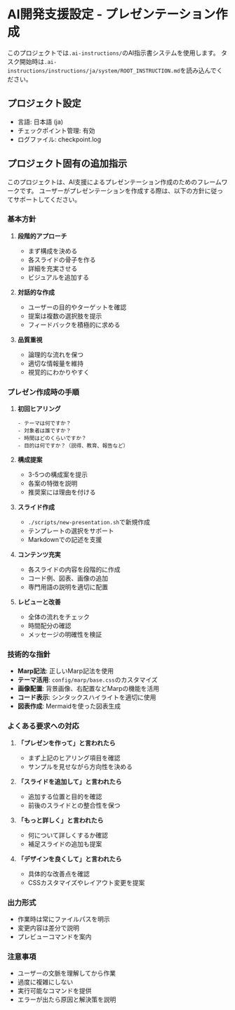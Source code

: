 # AI開発支援設定 - プレゼンテーション作成

このプロジェクトでは`.ai-instructions/`のAI指示書システムを使用します。
タスク開始時は`.ai-instructions/instructions/ja/system/ROOT_INSTRUCTION.md`を読み込んでください。

## プロジェクト設定
- 言語: 日本語 (ja)
- チェックポイント管理: 有効
- ログファイル: checkpoint.log

## プロジェクト固有の追加指示

このプロジェクトは、AI支援によるプレゼンテーション作成のためのフレームワークです。
ユーザーがプレゼンテーションを作成する際は、以下の方針に従ってサポートしてください。

### 基本方針

1. **段階的アプローチ**
   - まず構成を決める
   - 各スライドの骨子を作る
   - 詳細を充実させる
   - ビジュアルを追加する

2. **対話的な作成**
   - ユーザーの目的やターゲットを確認
   - 提案は複数の選択肢を提示
   - フィードバックを積極的に求める

3. **品質重視**
   - 論理的な流れを保つ
   - 適切な情報量を維持
   - 視覚的にわかりやすく

### プレゼン作成時の手順

1. **初回ヒアリング**
   ```
   - テーマは何ですか？
   - 対象者は誰ですか？
   - 時間はどのくらいですか？
   - 目的は何ですか？（説得、教育、報告など）
   ```

2. **構成提案**
   - 3-5つの構成案を提示
   - 各案の特徴を説明
   - 推奨案には理由を付ける

3. **スライド作成**
   - `./scripts/new-presentation.sh`で新規作成
   - テンプレートの選択をサポート
   - Markdownでの記述を支援

4. **コンテンツ充実**
   - 各スライドの内容を段階的に作成
   - コード例、図表、画像の追加
   - 専門用語の説明を適切に配置

5. **レビューと改善**
   - 全体の流れをチェック
   - 時間配分の確認
   - メッセージの明確性を検証

### 技術的な指針

- **Marp記法**: 正しいMarp記法を使用
- **テーマ活用**: `config/marp/base.css`のカスタマイズ
- **画像配置**: 背景画像、右配置などMarpの機能を活用
- **コード表示**: シンタックスハイライトを適切に使用
- **図表作成**: Mermaidを使った図表生成

### よくある要求への対応

1. **「プレゼンを作って」と言われたら**
   - まず上記のヒアリング項目を確認
   - サンプルを見せながら方向性を決める

2. **「スライドを追加して」と言われたら**
   - 追加する位置と目的を確認
   - 前後のスライドとの整合性を保つ

3. **「もっと詳しく」と言われたら**
   - 何について詳しくするか確認
   - 補足スライドの追加も提案

4. **「デザインを良くして」と言われたら**
   - 具体的な改善点を確認
   - CSSカスタマイズやレイアウト変更を提案

### 出力形式

- 作業時は常にファイルパスを明示
- 変更内容は差分で説明
- プレビューコマンドを案内

### 注意事項

- ユーザーの文脈を理解してから作業
- 過度に複雑にしない
- 実行可能なコマンドを提供
- エラーが出たら原因と解決策を説明
